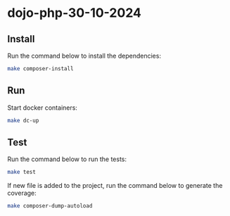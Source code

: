 # dojo-php-30-10-2024

## Install

Run the command below to install the dependencies:

```bash
make composer-install
```

## Run

Start docker containers:

```bash
make dc-up 
```

## Test

Run the command below to run the tests:

```bash
make test
```

If new file is added to the project, run the command below to generate the coverage:

```bash
make composer-dump-autoload
```
